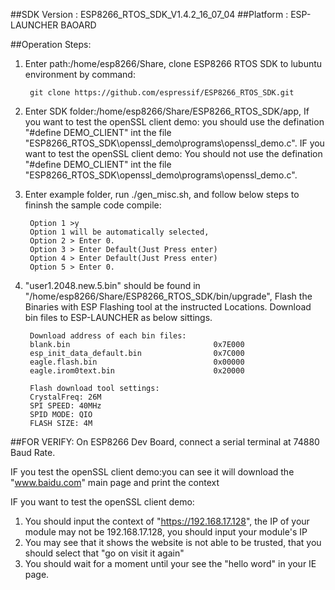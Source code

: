 ##SDK Version : ESP8266_RTOS_SDK_V1.4.2_16_07_04
##Platform : ESP-LAUNCHER BAOARD

##Operation Steps:

1. Enter path:/home/esp8266/Share, clone ESP8266 RTOS SDK to lubuntu environment by command: 
       
		git clone https://github.com/espressif/ESP8266_RTOS_SDK.git 
	   
2. Enter SDK folder:/home/esp8266/Share/ESP8266_RTOS_SDK/app, If you want to test the openSSL client demo:
you should use the defination "#define DEMO_CLIENT" int the file "ESP8266_RTOS_SDK\openssl_demo\programs\openssl_demo.c". 
IF you want to test the openSSL client demo: You should not use the defination "#define DEMO_CLIENT" int the file "ESP8266_RTOS_SDK\openssl_demo\programs\openssl_demo.c".

	   
3. Enter example folder, run ./gen_misc.sh, and follow below steps to fininsh the sample code compile:
	
		Option 1 >y
		Option 1 will be automatically selected, 
		Option 2 > Enter 0. 
		Option 3 > Enter Default(Just Press enter)
		Option 4 > Enter Default(Just Press enter)
		Option 5 > Enter 0.
	   
4. "user1.2048.new.5.bin" should be found in "/home/esp8266/Share/ESP8266_RTOS_SDK/bin/upgrade", Flash the Binaries with ESP Flashing tool at the instructed Locations. Download bin files to ESP-LAUNCHER as below sittings.
		
		Download address of each bin files:
		blank.bin				           		 0x7E000
		esp_init_data_default.bin			  	 0x7C000
		eagle.flash.bin				   			 0x00000
		eagle.irom0text.bin			          	 0x20000
		
		Flash download tool settings:
		CrystalFreq: 26M
		SPI SPEED: 40MHz
		SPID MODE: QIO
		FLASH SIZE: 4M
			
##FOR VERIFY: 
On ESP8266 Dev Board, connect a serial terminal at 74880 Baud Rate. 

IF you test the openSSL client demo:you can see it will download the "www.baidu.com" main page and print the context

IF you want to test the openSSL client demo: 
1. You should input the context of "https://192.168.17.128", the IP of your module may not be 192.168.17.128, you should input your module's IP
2. You may see that it shows the website is not able to be trusted, that you should select that "go on visit it again"
3. You should wait for a moment until your see the "hello word" in your IE page.